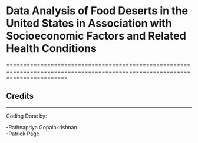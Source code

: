 # Data Analysis of Food Deserts in the United States in Association with Socioeconomic Factors and Related Health Conditions
==============================================================================================================================

## Credits
----------
Coding Done by:  

-Rathnapriya Gopalakrishnan  
-Patrick Page

